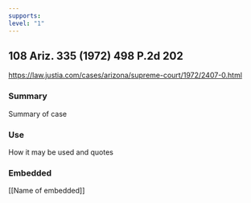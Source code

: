 ```yaml
---
supports: 
level: "1"
---
```

## 108 Ariz. 335 (1972) 498 P.2d 202

https://law.justia.com/cases/arizona/supreme-court/1972/2407-0.html

### Summary

Summary of case

### Use

How it may be used and quotes

### Embedded

[[Name of embedded]]